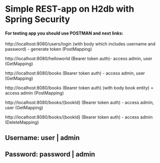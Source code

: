 # Simple REST-app on H2db with Spring Security

#### For testing app you should use POSTMAN and next links:
http://localhost:8080/users/login (with body which includes username and password)  -  generate token (PostMapping)

http://localhost:8080/helloworld (Bearer token auth)- access admin, user (GetMapping)

http://localhost:8080/books (Bearer token auth) - access admin, user (GetMapping)

http://localhost:8080/books (Bearer token auth) (with body book entity) = access admin (PostMapping)

http://localhost:8080/books/{bookId} (Bearer token auth) - access admin, user (GetMapping)

http://localhost:8080/books/{bookId} (Bearer token auth) - access admin  (DeleteMapping)

Username: user   |   admin
--------------------------
Password: password | admin
--------------------------


